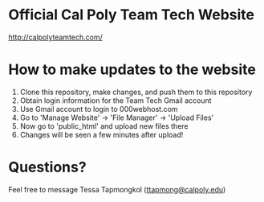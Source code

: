 # Official Cal Poly Team Tech Website
http://calpolyteamtech.com/

# How to make updates to the website
1. Clone this repository, make changes, and push them to this repository
2. Obtain login information for the Team Tech Gmail account
3. Use Gmail account to login to 000webhost.com
4. Go to 'Manage Website' -> 'File Manager' -> 'Upload Files'
5. Now go to 'public_html' and upload new files there
6. Changes will be seen a few minutes after upload!

# Questions?
Feel free to message Tessa Tapmongkol (ttapmong@calpoly.edu)
